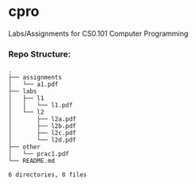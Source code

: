 # cpro
Labs/Assignments for CS0.101 Computer Programming

### Repo Structure:
```
.
├── assignments
│   └── a1.pdf
├── labs
│   ├── l1
│   │   └── l1.pdf
│   └── l2
│       ├── l2a.pdf
│       ├── l2b.pdf
│       ├── l2c.pdf
│       └── l2d.pdf
├── other
│   └── prac1.pdf
└── README.md

6 directories, 8 files
```
